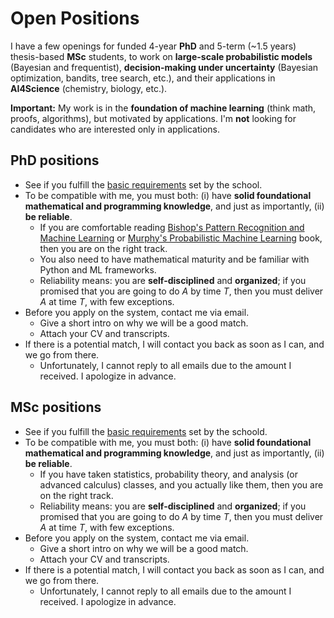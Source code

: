 # Open Positions

I have a few openings for funded 4-year **PhD** and 5-term (~1.5 years) thesis-based **MSc** students, to work on **large-scale probabilistic models** (Bayesian and frequentist), **decision-making under uncertainty** (Bayesian optimization, bandits, tree search, etc.), and their applications in **AI4Science** (chemistry, biology, etc.).

**Important:** My work is in the **foundation of machine learning** (think math, proofs, algorithms), but motivated by applications. I'm **not** looking for candidates who are interested only in applications.

## PhD positions

- See if you fulfill the [basic requirements](https://csd.uwo.ca/graduate/future/admission.html) set by the school.
- To be compatible with me, you must both: (i) have **solid foundational mathematical and programming knowledge**, and just as importantly, (ii) **be reliable**.
  - If you are comfortable reading [Bishop's Pattern Recognition and Machine Learning](https://www.microsoft.com/en-us/research/uploads/prod/2006/01/Bishop-Pattern-Recognition-and-Machine-Learning-2006.pdf) or [Murphy's Probabilistic Machine Learning](https://probml.github.io/pml-book/book1.html) book, then you are on the right track.
  - You also need to have mathematical maturity and be familiar with Python and ML frameworks.
  - Reliability means: you are **self-disciplined** and **organized**; if you promised that you are going to do $A$ by time $T$, then you must deliver $A$ at time $T$, with few exceptions.
- Before you apply on the system, contact me via email.
  - Give a short intro on why we will be a good match.
  - Attach your CV and transcripts.
- If there is a potential match, I will contact you back as soon as I can, and we go from there.
  - Unfortunately, I cannot reply to all emails due to the amount I received. I apologize in advance.

## MSc positions

- See if you fulfill the [basic requirements](https://csd.uwo.ca/graduate/future/admission.html) set by the schoold.
- To be compatible with me, you must both: (i) have **solid foundational mathematical and programming knowledge**, and just as importantly, (ii) **be reliable**.
  - If you have taken statistics, probability theory, and analysis (or advanced calculus) classes, and you actually like them, then you are on the right track.
  - Reliability means: you are **self-disciplined** and **organized**; if you promised that you are going to do $A$ by time $T$, then you must deliver $A$ at time $T$, with few exceptions.
- Before you apply on the system, contact me via email.
  - Give a short intro on why we will be a good match.
  - Attach your CV and transcripts.
- If there is a potential match, I will contact you back as soon as I can, and we go from there.
  - Unfortunately, I cannot reply to all emails due to the amount I received. I apologize in advance.
